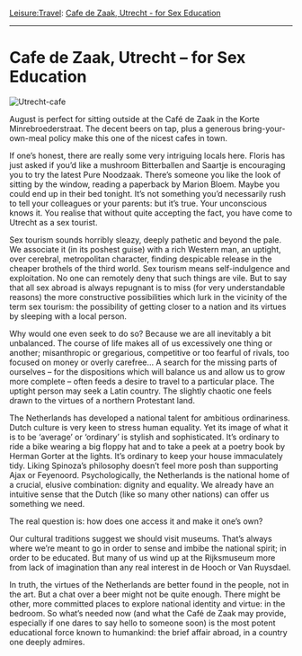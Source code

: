 [Leisure:](https://www.theschooloflife.com/thebookoflife/category/leisure/)[Travel](https://www.theschooloflife.com/thebookoflife/category/leisure/travel/): [Cafe de Zaak, Utrecht - for Sex Education](https://www.theschooloflife.com/thebookoflife/travel-as-therapy-cafe-de-zaak-utrecht-for-sex-education/)

* * *

# Cafe de Zaak, Utrecht – for Sex Education

![Utrecht-cafe](https://www.theschooloflife.com/thebookoflife/wp-content/uploads/2014/09/Utrecht-cafe.jpg)

August is perfect for sitting outside at the Café de Zaak in the Korte Minrebroederstraat. The decent beers on tap, plus a generous bring-your-own-meal policy make this one of the nicest cafes in town.

If one’s honest, there are really some very intriguing locals here. Floris has just asked if you’d like a mushroom Bitterballen and Saartje is encouraging you to try the latest Pure Noodzaak. There’s someone you like the look of sitting by the window, reading a paperback by Marion Bloem. Maybe you could end up in their bed tonight. It’s not something you’d necessarily rush to tell your colleagues or your parents: but it’s true. Your unconscious knows it. You realise that without quite accepting the fact, you have come to Utrecht as a sex tourist.

Sex tourism sounds horribly sleazy, deeply pathetic and beyond the pale. We associate it (in its poshest guise) with a rich Western man, an uptight, over cerebral, metropolitan character, finding despicable release in the cheaper brothels of the third world. Sex tourism means self-indulgence and exploitation. No one can remotely deny that such things are vile. But to say that all sex abroad is always repugnant is to miss (for very understandable reasons) the more constructive possibilities which lurk in the vicinity of the term sex tourism: the possibility of getting closer to a nation and its virtues by sleeping with a local person.

Why would one even seek to do so? Because we are all inevitably a bit unbalanced. The course of life makes all of us excessively one thing or another; misanthropic or gregarious, competitive or too fearful of rivals, too focused on money or overly carefree… A search for the missing parts of ourselves – for the dispositions which will balance us and allow us to grow more complete – often feeds a desire to travel to a particular place. The uptight person may seek a Latin country. The slightly chaotic one feels drawn to the virtues of a northern Protestant land.

The Netherlands has developed a national talent for ambitious ordinariness. Dutch culture is very keen to stress human equality. Yet its image of what it is to be ‘average’ or ‘ordinary’ is stylish and sophisticated. It’s ordinary to ride a bike wearing a big floppy hat and to take a peek at a poetry book by Herman Gorter at the lights. It’s ordinary to keep your house immaculately tidy. Liking Spinoza’s philosophy doesn’t feel more posh than supporting Ajax or Feyenoord. Psychologically, the Netherlands is the national home of a crucial, elusive combination: dignity and equality. We already have an intuitive sense that the Dutch (like so many other nations) can offer us something we need.

The real question is: how does one access it and make it one’s own?

Our cultural traditions suggest we should visit museums. That’s always where we’re meant to go in order to sense and imbibe the national spirit; in order to be educated. But many of us wind up at the Rijksmuseum more from lack of imagination than any real interest in de Hooch or Van Ruysdael.

In truth, the virtues of the Netherlands are better found in the people, not in the art. But a chat over a beer might not be quite enough. There might be other, more committed places to explore national identity and virtue: in the bedroom. So what’s needed now (and what the Café de Zaak may provide, especially if one dares to say hello to someone soon) is the most potent educational force known to humankind: the brief affair abroad, in a country one deeply admires.
